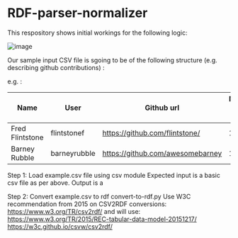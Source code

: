 # RDF-parser-normalizer

This respository shows initial workings for the following logic:

![image](https://user-images.githubusercontent.com/5884637/78472694-92585c80-7743-11ea-9d23-8f4128c5fa64.png)


Our sample input CSV file is sgoing to be of the following structure (e.g. describing github contributions) :

e.g. :

| Name | User | Github url | Number of Repos |
|---|---|---|---|
| Fred Flintstone | flintstonef | https://github.com/flintstone/ | 14 |
| Barney Rubble | barneyrubble | https://github.com/awesomebarney | 11 |


Step 1: Load example.csv file
using csv module 
Expected input is a basic csv file as per above. Output is a 

Step 2: Convert example.csv to rdf
convert-to-rdf.py
Use W3C recommendation from 2015 on CSV2RDF conversions:
https://www.w3.org/TR/csv2rdf/
and will use:
https://www.w3.org/TR/2015/REC-tabular-data-model-20151217/
https://w3c.github.io/csvw/csv2rdf/



